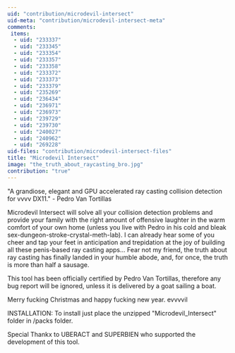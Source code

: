```yaml
---
uid: "contribution/microdevil-intersect"
uid-meta: "contribution/microdevil-intersect-meta"
comments: 
 items: 
  - uid: "233337"
  - uid: "233345"
  - uid: "233354"
  - uid: "233357"
  - uid: "233358"
  - uid: "233372"
  - uid: "233373"
  - uid: "233379"
  - uid: "235269"
  - uid: "236434"
  - uid: "236971"
  - uid: "236973"
  - uid: "239729"
  - uid: "239730"
  - uid: "240027"
  - uid: "240962"
  - uid: "269228"
uid-files: "contribution/microdevil-intersect-files"
title: "Microdevil Intersect"
image: "the_truth_about_raycasting_bro.jpg"
contribution: "true"
---
```


"A grandiose, elegant and GPU accelerated ray casting collision detection for vvvv DX11." - Pedro Van Tortillas

Microdevil Intersect will solve all your collision detection problems and provide your family with the right amount of offensive laughter in the warm comfort of your own home (unless you live with Pedro in his cold and bleak sex-dungeon-stroke-crystal-meth-lab).
I can already hear some of you cheer and tap your feet in anticipation and trepidation at the joy of building all these penis-based ray casting apps... Fear not my friend, the truth about ray casting has finally landed in your humble abode, and, for once, the truth is more than half a sausage.

This tool has been officially certified by Pedro Van Tortillas, therefore any bug report will be ignored, unless it is delivered by a goat sailing a boat.

Merry fucking Christmas and happy fucking new year. evvvvil

INSTALLATION: To install just place the unzipped "Microdevil_Intersect" folder in /packs folder.

Special Thankx to UBERACT and SUPERBIEN who supported the development of this tool.

